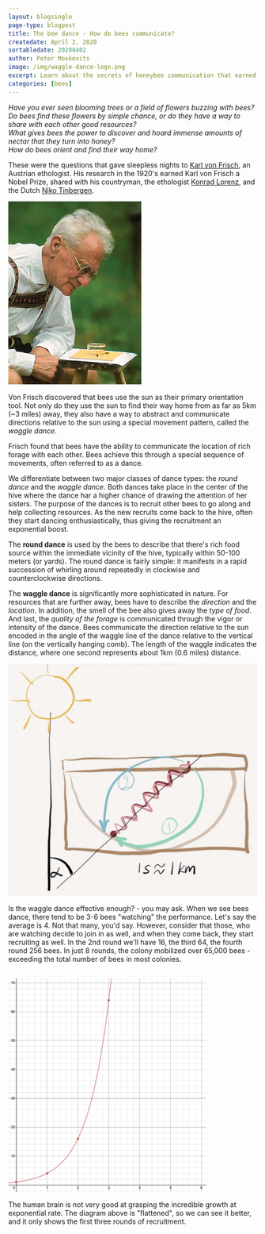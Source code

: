 ```yaml
---
layout: blogsingle
page-type: blogpost
title: The bee dance - How do bees communicate?
createdate: April 2, 2020
sortabledate: 20200402
author: Peter Moskovits
image: /img/waggle-dance-logo.png
excerpt: Learn about the secrets of honeybee communication that earned the scientist, who discovered it a Noble Prize.
categories: [bees]
---
```


<i>Have you ever seen blooming trees or a field of flowers buzzing with bees? <br/>
Do bees find these flowers by simple chance, or do they have a way to share with each other good resources?</i><br>
<i>What gives bees the power to discover and hoard immense amounts of nectar that they turn into honey?</i><br>
<i>How do bees orient and find their way home?</i><br>

These were the questions that gave sleepless nights to <a href="https://en.wikipedia.org/wiki/Karl_von_Frisch">Karl von Frisch</a>, an Austrian ethologist.
His research in the 1920's earned Karl von Frisch a Nobel Prize, shared with his countryman, the ethologist <a href="https://en.wikipedia.org/wiki/Konrad_Lorenz">Konrad Lorenz</a>, and the Dutch <a href="https://en.wikipedia.org/wiki/Nikolaas_Tinbergen">Niko Tinbergen</a>.

<img src="img/Karl_von_Frisch.jpg">

Von Frisch discovered that bees use the sun as their primary orientation tool. Not only do they use the sun to find their way home from as far as 5km (~3 miles) away, they also have a way to abstract and communicate directions relative to the sun using a special movement pattern, called the <i>waggle dance</i>.

Frisch found that bees have the ability to communicate the location of rich forage with each other. Bees achieve this through a special sequence of movements, often referred to as a dance.

We differentiate between two major classes of dance types: the <i>round dance</i> and the <i>waggle dance</i>. Both dances take place in the center of the hive where the dance har a higher chance of drawing the attention of her sisters. The purpose of the dances is to recruit other bees to go along and help collecting resources. As the new recruits come back to the hive, often they start dancing enthusiastically, thus giving the recruitment an exponential boost.

The <b>round dance</b> is used by the bees to describe that there's rich food source within the immediate vicinity of the hive, typically within 50-100 meters (or yards). The round dance is fairly simple: it manifests in a rapid succession of whirling around repeatedly in clockwise and counterclockwise directions.

The <b>waggle dance</b> is significantly more sophisticated in nature. For resources that are further away, bees have to describe the <i>direction</i> and the <i>location</i>. In addition, the smell of the bee also gives away the <i>type of food</i>. And last, the <i>quality of the forage</i> is communicated through the vigor or intensity of the dance. Bees communicate the direction relative to the sun encoded in the angle of the waggle line of the dance relative to the vertical line (on the vertically hanging comb). The length of the waggle indicates the distance, where one second represents about 1km (0.6 miles) distance.

<img src="img/waggle-dance.png">

Is the waggle dance effective enough? - you may ask. When we see bees dance, there tend to be 3-6 bees "watching" the performance. Let's say the average is 4. Not that many, you'd say. However, consider that those, who are watching decide to join in as well, and when they come back, they start recruiting as well. In the 2nd round we'll have 16, the third 64, the fourth round 256 bees. In just 8 rounds, the colony mobilized over 65,000 bees - exceeding the total number of bees in most colonies.
<br>
<br>

<img style="max-width:400px;" src="img/waggle-dance-recruitment-rate.png">

The human brain is not very good at grasping the incredible growth at exponential rate. The diagram above is "flattened", so we can see it better, and it only shows the first three rounds of recruitment.
